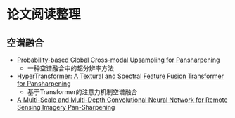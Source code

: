 # 论文阅读整理

## 空谱融合

- [Probability-based Global Cross-modal Upsampling for Pansharpening](./Probability-based%20Global%20Cross-modal%20Upsampling%20for%20Pansharpening/Probability-based%20Global%20Cross-modal%20Upsampling%20for%20Pansharpening.md)
  - 一种空谱融合中的超分辨率方法
- [HyperTransformer: A Textural and Spectral Feature Fusion Transformer for Pansharpening](./HyperTransformer%20A%20Textural%20and%20Spectral%20Feature%20Fusion%20Transformer%20for%20Pansharpening/HyperTransformer%20A%20Textural%20and%20Spectral%20Feature%20Fusion%20Transformer%20for%20Pansharpening.md)
  - 基于Transformer的注意力机制空谱融合
- [A Multi-Scale and Multi-Depth Convolutional Neural Network for Remote Sensing Imagery Pan-Sharpening](./A%20Multi-Scale%20and%20Multi-Depth%20Convolutional%20Neural%20Network%20for%20Remote%20Sensing%20Imagery%20Pan-Sharpening/A%20Multi-Scale%20and%20Multi-Depth%20Convolutional%20Neural%20Network%20for%20Remote%20Sensing%20Imagery%20Pan-Sharpening.md)